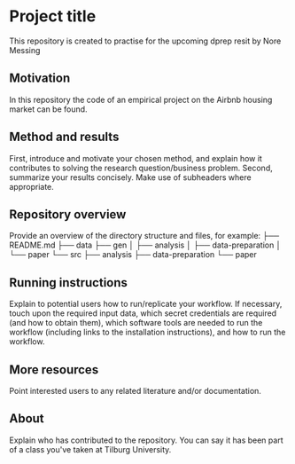# Project title
This repository is created to practise for the upcoming dprep resit by Nore Messing
## Motivation
In this repository the code of an empirical project on the Airbnb housing market can be found. 
## Method and results
First, introduce and motivate your chosen method, and explain how it contributes to solving the research question/business problem.
Second, summarize your results concisely. Make use of subheaders where appropriate.
## Repository overview
Provide an overview of the directory structure and files, for example:
├── README.md
├── data
├── gen
│   ├── analysis
│   ├── data-preparation
│   └── paper
└── src
    ├── analysis
    ├── data-preparation
    └── paper
## Running instructions
Explain to potential users how to run/replicate your workflow. If necessary, touch upon the required input data, which secret credentials are required (and how to obtain them), which software tools are needed to run the workflow (including links to the installation instructions), and how to run the workflow.
## More resources
Point interested users to any related literature and/or documentation.
## About
Explain who has contributed to the repository. You can say it has been part of a class you've taken at Tilburg University.
